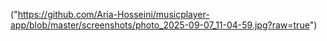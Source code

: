 ("https://github.com/Aria-Hosseini/musicplayer-app/blob/master/screenshots/photo_2025-09-07_11-04-59.jpg?raw=true")
